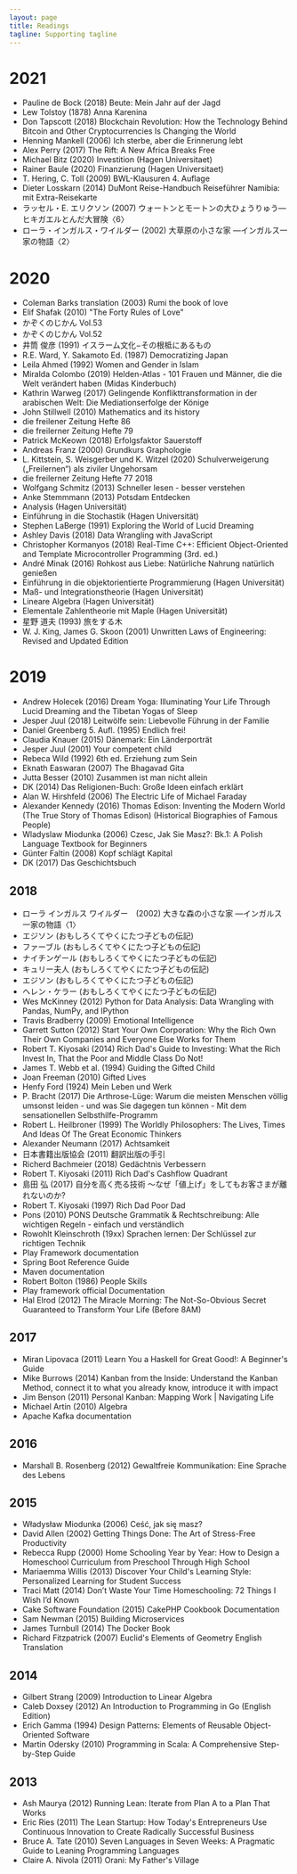 ```yaml
---
layout: page
title: Readings
tagline: Supporting tagline
---
```


# 2021

- Pauline de Bock (2018) Beute: Mein Jahr auf der Jagd
- Lew Tolstoy (1878) Anna Karenina
- Don Tapscott (2018) Blockchain Revolution: How the Technology Behind Bitcoin and Other Cryptocurrencies Is Changing the World
- Henning Mankell (2006) Ich sterbe, aber die Erinnerung lebt
- Alex Perry (2017) The Rift: A New Africa Breaks Free
- Michael Bitz (2020) Investition (Hagen Universitaet)
- Rainer Baule (2020) Finanzierung (Hagen Universitaet)
- T. Hering, C. Toll (2009) BWL-Klausuren 4. Auflage
- Dieter Losskarn (2014) DuMont Reise-Handbuch Reiseführer Namibia: mit Extra-Reisekarte
- ラッセル・E. エリクソン (2007) ウォートンとモートンの大ひょうりゅう―ヒキガエルとんだ大冒険〈6〉
- ローラ・インガルス・ワイルダー (2002) 大草原の小さな家 ―インガルス一家の物語〈2〉

# 2020

- Coleman Barks translation (2003) Rumi the book of love
- Elif Shafak (2010) "The Forty Rules of Love"
- かぞくのじかん Vol.53
- かぞくのじかん Vol.52
- 井筒 俊彦 (1991) イスラーム文化−その根柢にあるもの
- R.E. Ward, Y. Sakamoto Ed. (1987) Democratizing Japan
- Leila Ahmed (1992) Women and Gender in Islam
- Miralda Colombo (2019) Helden-Atlas - 101 Frauen und Männer, die die Welt verändert haben (Midas Kinderbuch)
- Kathrin Warweg (2017) Gelingende Konflikttransformation in der arabischen Welt: Die Mediationserfolge der Könige
- John Stillwell (2010) Mathematics and its history
- die freilener Zeitung Hefte 86
- die freilerner Zeitung Hefte 79
- Patrick McKeown (2018) Erfolgsfaktor Sauerstoff
- Andreas Franz (2000) Grundkurs Graphologie
- L. Kittstein, S. Weisgerber und K. Witzel (2020) Schulverweigerung („Freilernen“) als ziviler Ungehorsam
- die freilerner Zeitung Hefte 77 2018
- Wolfgang Schmitz (2013) Schneller lesen - besser verstehen
- Anke Stemmmann (2013) Potsdam Entdecken
- Analysis (Hagen Universität)
- Einführung in die Stochastik (Hagen Universität)
- Stephen LaBerge (1991) Exploring the World of Lucid Dreaming
- Ashley Davis (2018) Data Wrangling with JavaScript
- Christopher Kormanyos (2018) Real-Time C++: Efficient Object-Oriented and Template Microcontroller Programming (3rd. ed.)
- André Minak (2016) Rohkost aus Liebe: Natürliche Nahrung natürlich genießen
- Einführung in die objektorientierte Programmierung (Hagen Universität)
- Maß- und Integrationstheorie (Hagen Universität)
- Lineare Algebra (Hagen Universität)
- Elementale Zahlentheorie mit Maple (Hagen Universität)
- 星野 道夫 (1993) 旅をする木
- W. J. King, James G. Skoon (2001) Unwritten Laws of Engineering: Revised and Updated Edition


# 2019

- Andrew Holecek (2016) Dream Yoga: Illuminating Your Life Through Lucid Dreaming and the Tibetan Yogas of Sleep
- Jesper Juul (2018) Leitwölfe sein: Liebevolle Führung in der Familie
- Daniel Greenberg 5. Aufl. (1995) Endlich frei!
- Claudia Knauer (2015) Dänemark: Ein Länderporträt
- Jesper Juul (2001) Your competent child
- Rebeca Wild (1992) 6th ed. Erziehung zum Sein
- Eknath Easwaran (2007) The Bhagavad Gita
- Jutta Besser (2010) Zusammen ist man nicht allein
- DK (2014) Das Religionen-Buch: Große Ideen einfach erklärt
- Alan W. Hirshfeld (2006) The Electric Life of Michael Faraday
- Alexander Kennedy (2016) Thomas Edison: Inventing the Modern World (The True Story of Thomas Edison) (Historical Biographies of Famous People)
- Wladyslaw Miodunka (2006) Czesc, Jak Sie Masz?: Bk.1: A Polish Language Textbook for Beginners
- Günter Faltin (2008) Kopf schlägt Kapital
- DK (2017) Das Geschichtsbuch

2018
----

- ローラ インガルス ワイルダー　(2002) 大きな森の小さな家 ―インガルス一家の物語〈1〉
- エジソン (おもしろくてやくにたつ子どもの伝記)
- ファーブル (おもしろくてやくにたつ子どもの伝記)
- ナイチンゲール (おもしろくてやくにたつ子どもの伝記)
- キュリー夫人 (おもしろくてやくにたつ子どもの伝記)
- エジソン (おもしろくてやくにたつ子どもの伝記)
- ヘレン・ケラー (おもしろくてやくにたつ子どもの伝記)
- Wes McKinney (2012) Python for Data Analysis: Data Wrangling with Pandas, NumPy, and IPython
- Travis Bradberry (2009) Emotional Intelligence
- Garrett Sutton (2012) Start Your Own Corporation: Why the Rich Own Their Own Companies and Everyone Else Works for Them
- Robert T. Kiyosaki (2014) Rich Dad's Guide to Investing: What the Rich Invest In, That the Poor and Middle Class Do Not!
- James T. Webb et al. (1994) Guiding the Gifted Child
- Joan Freeman (2010) Gifted Lives
- Henfy Ford (1924) Mein Leben und Werk
- P. Bracht (2017) Die Arthrose-Lüge: Warum die meisten Menschen völlig umsonst leiden - und was
  Sie dagegen tun können - Mit dem sensationellen Selbsthilfe-Programm
- Robert L. Heilbroner (1999) The Worldly Philosophers: The Lives, Times And Ideas Of The Great Economic Thinkers
- Alexander Neumann (2017) Achtsamkeit
- 日本書籍出版協会 (2011) 翻訳出版の手引
- Richerd Bachmeier (2018) Gedächtnis Verbessern
- Robert T. Kiyosaki (2011) Rich Dad's Cashflow Quadrant
- 島田 弘 (2017) 自分を高く売る技術 〜なぜ「値上げ」をしてもお客さまが離れないのか?
- Robert T. Kiyosaki (1997) Rich Dad Poor Dad
- Pons (2010) PONS Deutsche Grammatik & Rechtschreibung: Alle wichtigen Regeln - einfach
  und verständlich
- Rowohlt Kleinschroth (19xx) Sprachen lernen: Der Schlüssel zur richtigen Technik
- Play Framework documentation
- Spring Boot Reference Guide
- Maven documentation
- Robert Bolton (1986) People Skills
- Play framework official Documentation
- Hal Elrod (2012) The Miracle Morning: The Not-So-Obvious Secret Guaranteed to Transform Your Life (Before 8AM)

2017
----

- Miran Lipovaca (2011) Learn You a Haskell for Great Good!: A Beginner's Guide
- Mike Burrows (2014) Kanban from the Inside: Understand the Kanban Method, connect it to what you already know, introduce it with impact
- Jim Benson (2011) Personal Kanban: Mapping Work | Navigating Life
- Michael Artin (2010) Algebra
- Apache Kafka documentation

2016
----

- Marshall B. Rosenberg (2012) Gewaltfreie Kommunikation: Eine Sprache des Lebens

2015
----

- Władysław Miodunka (2006) Ceść, jak się masz?
- David Allen (2002) Getting Things Done: The Art of Stress-Free Productivity
- Rebecca Rupp (2000) Home Schooling Year by Year: How to Design a Homeschool Curriculum from Preschool Through High School
- Mariaemma Willis (2013) Discover Your Child's Learning Style: Personalized Learning for Student Success
- Traci Matt (2014) Don’t Waste Your Time Homeschooling: 72 Things I Wish I’d Known
- Cake Software Foundation (2015) CakePHP Cookbook Documentation
- Sam Newman (2015) Building Microservices
- James Turnbull (2014) The Docker Book
- Richard Fitzpatrick (2007) Euclid's Elements of Geometry English Translation


2014
----

- Gilbert Strang (2009) Introduction to Linear Algebra
- Caleb Doxsey (2012) An Introduction to Programming in Go (English Edition)
- Erich Gamma (1994) Design Patterns: Elements of Reusable Object-Oriented
  Software
- Martin Odersky (2010) Programming in Scala: A Comprehensive Step-by-Step Guide




2013
----

- Ash Maurya (2012) Running Lean: Iterate from Plan A to a Plan That Works
- Eric Ries (2011) The Lean Startup: How Today's Entrepreneurs Use
  Continuous Innovation to Create Radically Successful Business
- Bruce A. Tate (2010) Seven Languages in Seven Weeks: A Pragmatic Guide to
  Leaning Programming Languages
- Claire A. Nivola (2011) Orani: My Father's Village
